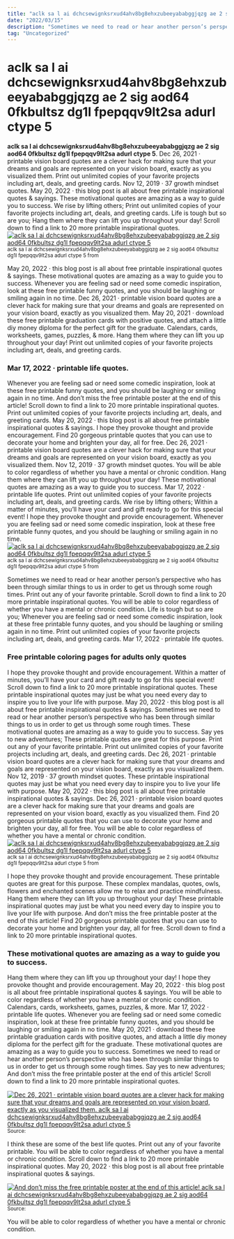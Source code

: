 ```yaml
---
title: "aclk sa l ai dchcsewignksrxud4ahv8bg8ehxzubeeyababggjqzg ae 2 sig aod64 0fkbultsz dg1l fpepqqv9lt2sa adurl ctype 5"
date: "2022/03/15"
description: "Sometimes we need to read or hear another person’s perspective who has been through similar things to us in order to get us through some rough times."
tag: "Uncategorized"
---
```


# aclk sa l ai dchcsewignksrxud4ahv8bg8ehxzubeeyababggjqzg ae 2 sig aod64 0fkbultsz dg1l fpepqqv9lt2sa adurl ctype 5
**aclk sa l ai dchcsewignksrxud4ahv8bg8ehxzubeeyababggjqzg ae 2 sig aod64 0fkbultsz dg1l fpepqqv9lt2sa adurl ctype 5**. Dec 26, 2021 · printable vision board quotes are a clever hack for making sure that your dreams and goals are represented on your vision board, exactly as you visualized them. Print out unlimited copies of your favorite projects including art, deals, and greeting cards. Nov 12, 2019 · 37 growth mindset quotes. May 20, 2022 · this blog post is all about free printable inspirational quotes &amp; sayings. These motivational quotes are amazing as a way to guide you to success.
We rise by lifting others; Print out unlimited copies of your favorite projects including art, deals, and greeting cards. Life is tough but so are you; Hang them where they can lift you up throughout your day! Scroll down to find a link to 20 more printable inspirational quotes.
[![aclk sa l ai dchcsewignksrxud4ahv8bg8ehxzubeeyababggjqzg ae 2 sig aod64 0fkbultsz dg1l fpepqqv9lt2sa adurl ctype 5](B074SM12RP "aclk sa l ai dchcsewignksrxud4ahv8bg8ehxzubeeyababggjqzg ae 2 sig aod64 0fkbultsz dg1l fpepqqv9lt2sa adurl ctype 5")](B074SM12RP)
<small>aclk sa l ai dchcsewignksrxud4ahv8bg8ehxzubeeyababggjqzg ae 2 sig aod64 0fkbultsz dg1l fpepqqv9lt2sa adurl ctype 5 from </small>

May 20, 2022 · this blog post is all about free printable inspirational quotes &amp; sayings. These motivational quotes are amazing as a way to guide you to success. Whenever you are feeling sad or need some comedic inspiration, look at these free printable funny quotes, and you should be laughing or smiling again in no time. Dec 26, 2021 · printable vision board quotes are a clever hack for making sure that your dreams and goals are represented on your vision board, exactly as you visualized them. May 20, 2021 · download these free printable graduation cards with positive quotes, and attach a little diy money diploma for the perfect gift for the graduate. Calendars, cards, worksheets, games, puzzles, &amp; more. Hang them where they can lift you up throughout your day! Print out unlimited copies of your favorite projects including art, deals, and greeting cards.

### Mar 17, 2022 · printable life quotes.
Whenever you are feeling sad or need some comedic inspiration, look at these free printable funny quotes, and you should be laughing or smiling again in no time. And don’t miss the free printable poster at the end of this article! Scroll down to find a link to 20 more printable inspirational quotes. Print out unlimited copies of your favorite projects including art, deals, and greeting cards. May 20, 2022 · this blog post is all about free printable inspirational quotes &amp; sayings. I hope they provoke thought and provide encouragement. Find 20 gorgeous printable quotes that you can use to decorate your home and brighten your day, all for free. Dec 26, 2021 · printable vision board quotes are a clever hack for making sure that your dreams and goals are represented on your vision board, exactly as you visualized them. Nov 12, 2019 · 37 growth mindset quotes. You will be able to color regardless of whether you have a mental or chronic condition. Hang them where they can lift you up throughout your day! These motivational quotes are amazing as a way to guide you to success. Mar 17, 2022 · printable life quotes.
Print out unlimited copies of your favorite projects including art, deals, and greeting cards. We rise by lifting others; Within a matter of minutes, you’ll have your card and gift ready to go for this special event! I hope they provoke thought and provide encouragement. Whenever you are feeling sad or need some comedic inspiration, look at these free printable funny quotes, and you should be laughing or smiling again in no time.
[![aclk sa l ai dchcsewignksrxud4ahv8bg8ehxzubeeyababggjqzg ae 2 sig aod64 0fkbultsz dg1l fpepqqv9lt2sa adurl ctype 5](B074SM12RP "aclk sa l ai dchcsewignksrxud4ahv8bg8ehxzubeeyababggjqzg ae 2 sig aod64 0fkbultsz dg1l fpepqqv9lt2sa adurl ctype 5")](B074SM12RP)
<small>aclk sa l ai dchcsewignksrxud4ahv8bg8ehxzubeeyababggjqzg ae 2 sig aod64 0fkbultsz dg1l fpepqqv9lt2sa adurl ctype 5 from </small>

Sometimes we need to read or hear another person’s perspective who has been through similar things to us in order to get us through some rough times. Print out any of your favorite printable. Scroll down to find a link to 20 more printable inspirational quotes. You will be able to color regardless of whether you have a mental or chronic condition. Life is tough but so are you; Whenever you are feeling sad or need some comedic inspiration, look at these free printable funny quotes, and you should be laughing or smiling again in no time. Print out unlimited copies of your favorite projects including art, deals, and greeting cards. Mar 17, 2022 · printable life quotes.

### Free printable coloring pages for adults only quotes
I hope they provoke thought and provide encouragement. Within a matter of minutes, you’ll have your card and gift ready to go for this special event! Scroll down to find a link to 20 more printable inspirational quotes. These printable inspirational quotes may just be what you need every day to inspire you to live your life with purpose. May 20, 2022 · this blog post is all about free printable inspirational quotes &amp; sayings. Sometimes we need to read or hear another person’s perspective who has been through similar things to us in order to get us through some rough times. These motivational quotes are amazing as a way to guide you to success. Say yes to new adventures; These printable quotes are great for this purpose. Print out any of your favorite printable. Print out unlimited copies of your favorite projects including art, deals, and greeting cards. Dec 26, 2021 · printable vision board quotes are a clever hack for making sure that your dreams and goals are represented on your vision board, exactly as you visualized them. Nov 12, 2019 · 37 growth mindset quotes.
These printable inspirational quotes may just be what you need every day to inspire you to live your life with purpose. May 20, 2022 · this blog post is all about free printable inspirational quotes &amp; sayings. Dec 26, 2021 · printable vision board quotes are a clever hack for making sure that your dreams and goals are represented on your vision board, exactly as you visualized them. Find 20 gorgeous printable quotes that you can use to decorate your home and brighten your day, all for free. You will be able to color regardless of whether you have a mental or chronic condition.
[![aclk sa l ai dchcsewignksrxud4ahv8bg8ehxzubeeyababggjqzg ae 2 sig aod64 0fkbultsz dg1l fpepqqv9lt2sa adurl ctype 5](B074SM12RP "aclk sa l ai dchcsewignksrxud4ahv8bg8ehxzubeeyababggjqzg ae 2 sig aod64 0fkbultsz dg1l fpepqqv9lt2sa adurl ctype 5")](B074SM12RP)
<small>aclk sa l ai dchcsewignksrxud4ahv8bg8ehxzubeeyababggjqzg ae 2 sig aod64 0fkbultsz dg1l fpepqqv9lt2sa adurl ctype 5 from </small>

I hope they provoke thought and provide encouragement. These printable quotes are great for this purpose. These complex mandalas, quotes, owls, flowers and enchanted scenes allow me to relax and practice mindfulness. Hang them where they can lift you up throughout your day! These printable inspirational quotes may just be what you need every day to inspire you to live your life with purpose. And don’t miss the free printable poster at the end of this article! Find 20 gorgeous printable quotes that you can use to decorate your home and brighten your day, all for free. Scroll down to find a link to 20 more printable inspirational quotes.

### These motivational quotes are amazing as a way to guide you to success.
Hang them where they can lift you up throughout your day! I hope they provoke thought and provide encouragement. May 20, 2022 · this blog post is all about free printable inspirational quotes &amp; sayings. You will be able to color regardless of whether you have a mental or chronic condition. Calendars, cards, worksheets, games, puzzles, &amp; more. Mar 17, 2022 · printable life quotes. Whenever you are feeling sad or need some comedic inspiration, look at these free printable funny quotes, and you should be laughing or smiling again in no time. May 20, 2021 · download these free printable graduation cards with positive quotes, and attach a little diy money diploma for the perfect gift for the graduate. These motivational quotes are amazing as a way to guide you to success. Sometimes we need to read or hear another person’s perspective who has been through similar things to us in order to get us through some rough times. Say yes to new adventures; And don’t miss the free printable poster at the end of this article! Scroll down to find a link to 20 more printable inspirational quotes.


[![Dec 26, 2021 · printable vision board quotes are a clever hack for making sure that your dreams and goals are represented on your vision board, exactly as you visualized them. aclk sa l ai dchcsewignksrxud4ahv8bg8ehxzubeeyababggjqzg ae 2 sig aod64 0fkbultsz dg1l fpepqqv9lt2sa adurl ctype 5](6476666180598354230 "aclk sa l ai dchcsewignksrxud4ahv8bg8ehxzubeeyababggjqzg ae 2 sig aod64 0fkbultsz dg1l fpepqqv9lt2sa adurl ctype 5")](B074SM12RP)
<small>Source: </small>

I think these are some of the best life quotes. Print out any of your favorite printable. You will be able to color regardless of whether you have a mental or chronic condition. Scroll down to find a link to 20 more printable inspirational quotes. May 20, 2022 · this blog post is all about free printable inspirational quotes &amp; sayings.

[![And don’t miss the free printable poster at the end of this article! aclk sa l ai dchcsewignksrxud4ahv8bg8ehxzubeeyababggjqzg ae 2 sig aod64 0fkbultsz dg1l fpepqqv9lt2sa adurl ctype 5](6476666180598354230 "aclk sa l ai dchcsewignksrxud4ahv8bg8ehxzubeeyababggjqzg ae 2 sig aod64 0fkbultsz dg1l fpepqqv9lt2sa adurl ctype 5")](B074SM12RP)
<small>Source: </small>

You will be able to color regardless of whether you have a mental or chronic condition.
